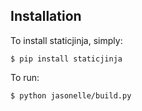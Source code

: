 

## Installation

To install staticjinja, simply:

	$ pip install staticjinja

To run:
	
	$ python jasonelle/build.py